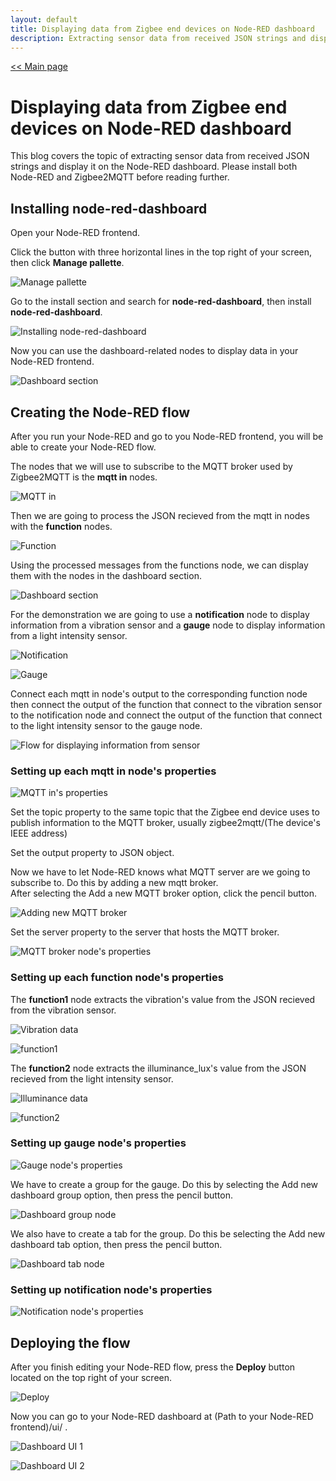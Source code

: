 ```yaml
---
layout: default
title: Displaying data from Zigbee end devices on Node-RED dashboard
description: Extracting sensor data from received JSON strings and display it on the Node-RED dashboard.
---
```


[<< Main page](https://supakornpholsiri.github.io/)

# Displaying data from Zigbee end devices on Node-RED dashboard

This blog covers the topic of extracting sensor data from received JSON strings and display it on the Node-RED dashboard. Please install both Node-RED and Zigbee2MQTT before reading further.

## Installing node-red-dashboard

Open your Node-RED frontend.

Click the button with three horizontal lines in the top right of your screen, then click **Manage pallette**.

![Manage pallette](/assets/images/displaying_data_from_zigbee_end_devices_on_node_red_dashboard/manage_pallette.png)

Go to the install section and search for **node-red-dashboard**, then install **node-red-dashboard**.

![Installing node-red-dashboard](/assets/images/displaying_data_from_zigbee_end_devices_on_node_red_dashboard/install_node_red_dashboard.png)

Now you can use the dashboard-related nodes to display data in your Node-RED frontend.

![Dashboard section](/assets/images/displaying_data_from_zigbee_end_devices_on_node_red_dashboard/dashboard_nodes.png)

## Creating the Node-RED flow

After you run your Node-RED and go to you Node-RED frontend, you will be able to create your Node-RED flow.

The nodes that we will use to subscribe to the MQTT broker used by Zigbee2MQTT is the **mqtt in** nodes.

![MQTT in](/assets/images/subscribe_to_zigbee2mqtt_with_node_red/MQTTin.png)

Then we are going to process the JSON recieved from the mqtt in nodes with the **function** nodes.

![Function](/assets/images/displaying_data_from_zigbee_end_devices_on_node_red_dashboard/function.png)

Using the processed messages from the functions node, we can display them with the nodes in the dashboard section.

![Dashboard section](/assets/images/displaying_data_from_zigbee_end_devices_on_node_red_dashboard/dashboard_nodes.png)

For the demonstration we are going to use a **notification** node to display information from a vibration sensor and a **gauge** node to display information from a light intensity sensor.

![Notification](/assets/images/displaying_data_from_zigbee_end_devices_on_node_red_dashboard/notification.png)

![Gauge](/assets/images/displaying_data_from_zigbee_end_devices_on_node_red_dashboard/gauge.png)

Connect each mqtt in node's output to the corresponding function node then connect the output of the function that connect to the vibration sensor to the notification node and connect the output of the function that connect to the light intensity sensor to the gauge node.

![Flow for displaying information from sensor](/assets/images/displaying_data_from_zigbee_end_devices_on_node_red_dashboard/Flow.png)

### Setting up each mqtt in node's properties

![MQTT in's properties](/assets/images/subscribe_to_zigbee2mqtt_with_node_red/mqtt_in_property.png)

Set the topic property to the same topic that the Zigbee end device uses to publish information to the MQTT broker, usually zigbee2mqtt/(The device's IEEE address)

Set the output property to JSON object.

Now we have to let Node-RED knows what MQTT server are we going to subscribe to. Do this by adding a new mqtt broker. \
After selecting the Add a new MQTT broker option, click the pencil button.

![Adding new MQTT broker](/assets/images/subscribe_to_zigbee2mqtt_with_node_red/Add_new_broker.png)

Set the server property to the server that hosts the MQTT broker.

![MQTT broker node's properties](/assets/images/subscribe_to_zigbee2mqtt_with_node_red/MQTT_broker_node_property.png)

### Setting up each function node's properties

The **function1** node extracts the vibration's value from the JSON recieved from the vibration sensor.

![Vibration data](/assets/images/displaying_data_from_zigbee_end_devices_on_node_red_dashboard/vibration_JSON.png)

![function1](/assets/images/displaying_data_from_zigbee_end_devices_on_node_red_dashboard/function1.png)

The **function2** node extracts the illuminance_lux's value from the JSON recieved from the light intensity sensor.

![Illuminance data](/assets/images/displaying_data_from_zigbee_end_devices_on_node_red_dashboard/light_JSON.png)

![function2](/assets/images/displaying_data_from_zigbee_end_devices_on_node_red_dashboard/function2.png)

### Setting up gauge node's properties

![Gauge node's properties](/assets/images/displaying_data_from_zigbee_end_devices_on_node_red_dashboard/gauge_property.png)

We have to create a group for the gauge. Do this by selecting the Add new dashboard group option, then press the pencil button.

![Dashboard group node](/assets/images/displaying_data_from_zigbee_end_devices_on_node_red_dashboard/dashboard_group.png)

We also have to create a tab for the group. Do this be selecting the Add new dashboard tab option, then press the pencil button.

![Dashboard tab node](/assets/images/displaying_data_from_zigbee_end_devices_on_node_red_dashboard/dashboard_tab.png)

### Setting up notification node's properties

![Notification node's properties](/assets/images/displaying_data_from_zigbee_end_devices_on_node_red_dashboard/notification_property.png)

## Deploying the flow

After you finish editing your Node-RED flow, press the **Deploy** button located on the top right of your screen.

![Deploy](/assets/images/subscribe_to_zigbee2mqtt_with_node_red/Deploy.png)

Now you can go to your Node-RED dashboard at (Path to your Node-RED frontend)/ui/ .

![Dashboard UI 1](/assets/images/displaying_data_from_zigbee_end_devices_on_node_red_dashboard/Dashboard_UI1.png)

![Dashboard UI 2](/assets/images/displaying_data_from_zigbee_end_devices_on_node_red_dashboard/Dashboard_UI2.png)